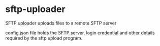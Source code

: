 # sftp-uploader
SFTP uploader uploads files to a remote SFTP server

config.json file holds the SFTP server, login credential and other details required by the sftp upload program.
